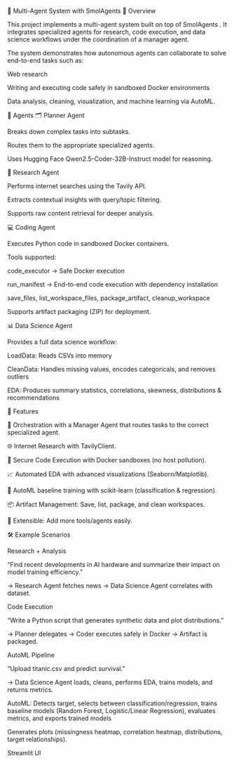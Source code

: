 🧠 Multi-Agent System with SmolAgents
📌 Overview

This project implements a multi-agent system built on top of SmolAgents
.
It integrates specialized agents for research, code execution, and data science workflows under the coordination of a manager agent.

The system demonstrates how autonomous agents can collaborate to solve end-to-end tasks such as:

Web research

Writing and executing code safely in sandboxed Docker environments

Data analysis, cleaning, visualization, and machine learning via AutoML.


🤖 Agents
🗂️ Planner Agent

Breaks down complex tasks into subtasks.

Routes them to the appropriate specialized agents.

Uses Hugging Face Qwen2.5-Coder-32B-Instruct model for reasoning.


🔎 Research Agent

Performs internet searches using the Tavily API.

Extracts contextual insights with query/topic filtering.

Supports raw content retrieval for deeper analysis.


💻 Coding Agent

Executes Python code in sandboxed Docker containers.

Tools supported:

code_executor → Safe Docker execution

run_manifest → End-to-end code execution with dependency installation

save_files, list_workspace_files, package_artifact, cleanup_workspace

Supports artifact packaging (ZIP) for deployment.


📊 Data Science Agent

Provides a full data science workflow:

LoadData: Reads CSVs into memory

CleanData: Handles missing values, encodes categoricals, and removes outliers

EDA: Produces summary statistics, correlations, skewness, distributions & recommendations


🔧 Features

🔄 Orchestration with a Manager Agent that routes tasks to the correct specialized agent.

🌐 Internet Research with TavilyClient.

🐳 Secure Code Execution with Docker sandboxes (no host pollution).

📈 Automated EDA with advanced visualizations (Seaborn/Matplotlib).

🤖 AutoML baseline training with scikit-learn (classification & regression).

📦 Artifact Management: Save, list, package, and clean workspaces.

🔌 Extensible: Add more tools/agents easily.



🛠️ Example Scenarios

Research + Analysis

“Find recent developments in AI hardware and summarize their impact on model training efficiency.”

→ Research Agent fetches news → Data Science Agent correlates with dataset.

Code Execution

“Write a Python script that generates synthetic data and plot distributions.”

→ Planner delegates → Coder executes safely in Docker → Artifact is packaged.

AutoML Pipeline

“Upload titanic.csv and predict survival.”

→ Data Science Agent loads, cleans, performs EDA, trains models, and returns metrics.

AutoML: Detects target, selects between classification/regression, trains baseline models (Random Forest, Logistic/Linear Regression), evaluates metrics, and exports trained models

Generates plots (missingness heatmap, correlation heatmap, distributions, target relationships).


Streamlit UI

